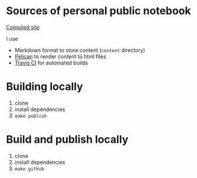 # Sources of personal public notebook

[Compiled site](https://serge-m.github.io/)

I use
* Markdown format to store content (`content` directory)
* [Pelican](http://blog.getpelican.com/) to render content to html files
* [Travis CI](https://travis-ci.org) for automated builds


# Building locally
1. clone
2. install dependencies
3. `make publish`

# Build and publish locally
1. clone
2. install dependencies
3. `make github`
